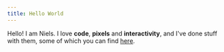 ```yaml
---
title: Hello World
---
```

Hello! I am Niels. I love **code**, **pixels** and **interactivity**, and I've done stuff with them, some of which you can find [here](/things).
